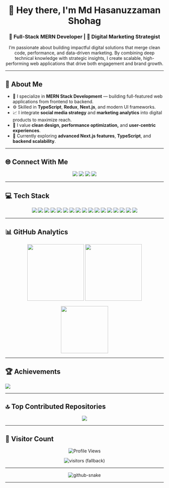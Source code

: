 <!-- PROFILE HEADER -->
<h1 align="center">👋 Hey there, I'm Md Hasanuzzaman Shohag</h1>
<h3 align="center">🚀 Full-Stack MERN Developer | 🎯 Digital Marketing Strategist</h3>

<p align="center">
  I’m passionate about building impactful digital solutions that merge clean code, performance, and data-driven marketing.  
  By combining deep technical knowledge with strategic insights, I create scalable, high-performing web applications that drive both engagement and brand growth.
</p>

---

## 🧠 About Me

- 💼 I specialize in **MERN Stack Development** — building full-featured web applications from frontend to backend.  
- ⚙️ Skilled in **TypeScript**, **Redux**, **Next.js**, and modern UI frameworks.  
- 📈 I integrate **social media strategy** and **marketing analytics** into digital products to maximize reach.  
- 🎨 I value **clean design, performance optimization,** and **user-centric experiences**.  
- 🌱 Currently exploring **advanced Next.js features**, **TypeScript**, and **backend scalability**.  

---

## 🌐 Connect With Me

<p align="center">
  <a href="https://facebook.com/hzaman.shohag"><img src="https://img.shields.io/badge/Facebook-%231877F2.svg?style=for-the-badge&logo=Facebook&logoColor=white"/></a>
  <a href="https://instagram.com/hzaman.shohag"><img src="https://img.shields.io/badge/Instagram-%23E4405F.svg?style=for-the-badge&logo=Instagram&logoColor=white"/></a>
  <a href="https://linkedin.com/in/hzaman-shohag"><img src="https://img.shields.io/badge/LinkedIn-%230077B5.svg?style=for-the-badge&logo=linkedin&logoColor=white"/></a>
  <a href="https://x.com/hzaman_shohag"><img src="https://img.shields.io/badge/X-%23000000.svg?style=for-the-badge&logo=X&logoColor=white"/></a>
</p>

---

## 💻 Tech Stack

<p align="center">
  <!-- Core -->
  <img src="https://img.shields.io/badge/TypeScript-%23007ACC.svg?style=for-the-badge&logo=typescript&logoColor=white"/>
  <img src="https://img.shields.io/badge/JavaScript-%23323330.svg?style=for-the-badge&logo=javascript&logoColor=%23F7DF1E"/>
  <img src="https://img.shields.io/badge/React-%2320232a.svg?style=for-the-badge&logo=react&logoColor=%2361DAFB"/>
  <img src="https://img.shields.io/badge/Next.js-%23000000.svg?style=for-the-badge&logo=next.js&logoColor=white"/>
  <img src="https://img.shields.io/badge/Redux-%23593d88.svg?style=for-the-badge&logo=redux&logoColor=white"/>
  <img src="https://img.shields.io/badge/TailwindCSS-%2338B2AC.svg?style=for-the-badge&logo=tailwind-css&logoColor=white"/>

  <!-- Backend & DB -->
  <img src="https://img.shields.io/badge/MongoDB-%234ea94b.svg?style=for-the-badge&logo=mongodb&logoColor=white"/>
  <img src="https://img.shields.io/badge/Firebase-%23039BE5.svg?style=for-the-badge&logo=firebase"/>
  
  <!-- Tools -->
  <img src="https://img.shields.io/badge/Vercel-%23000000.svg?style=for-the-badge&logo=vercel&logoColor=white"/>
  <img src="https://img.shields.io/badge/Netlify-%23000000.svg?style=for-the-badge&logo=netlify&logoColor=#00C7B7"/>
  <img src="https://img.shields.io/badge/GitHub-%23121011.svg?style=for-the-badge&logo=github&logoColor=white"/>
  <img src="https://img.shields.io/badge/Git-%23F05033.svg?style=for-the-badge&logo=git&logoColor=white"/>
  <img src="https://img.shields.io/badge/Postman-FF6C37?style=for-the-badge&logo=postman&logoColor=white"/>

  <!-- Creative -->
  <img src="https://img.shields.io/badge/Figma-%23F24E1E.svg?style=for-the-badge&logo=figma&logoColor=white"/>
  <img src="https://img.shields.io/badge/Canva-%2300C4CC.svg?style=for-the-badge&logo=Canva&logoColor=white"/>
  <img src="https://img.shields.io/badge/Notion-%23000000.svg?style=for-the-badge&logo=notion&logoColor=white"/>
  <img src="https://img.shields.io/badge/Meta-%230467DF.svg?style=for-the-badge&logo=Meta&logoColor=white"/>
</p>

---

## 📊 GitHub Analytics

<p align="center">
  <img src="https://github-readme-stats.vercel.app/api?username=hzamanshohag&theme=dark&hide_border=false&include_all_commits=false&count_private=false" height="180"/>
  <img src="https://github-readme-streak-stats.herokuapp.com/?user=hzamanshohag&theme=dark&hide_border=false" height="180"/>
</p>

<p align="center">
  <img src="https://github-readme-stats.vercel.app/api/top-langs/?username=hzamanshohag&theme=dark&hide_border=false&layout=compact" height="150"/>
</p>

---

## 🏆 Achievements

[![](https://github-profile-trophy.vercel.app/?username=hzamanshohag&theme=radical&no-frame=false&no-bg=true&margin-w=4)](https://github-profile-trophy.vercel.app/?username=hzamanshohag&theme=radical&no-frame=false&no-bg=true&margin-w=4
)

---

## 🔝 Top Contributed Repositories

<p align="center">
  <img src="https://github-contributor-stats.vercel.app/api?username=hzamanshohag&limit=5&theme=dark&combine_all_yearly_contributions=true"/>
</p>

---

## 🧭 Visitor Count

<p align="center">
  <img src="https://komarev.com/ghpvc/?username=hzamanshohag&style=flat-square" alt="Profile Views" />
</p>

<p align="center">
  <img alt="visitors (fallback)" src="https://img.shields.io/badge/visitors-👀-grey.svg" />
</p>

---

<!-- GITHUB SNAKE -->
<p align="center">
  <picture>
    <source media="(prefers-color-scheme: dark)" srcset="https://raw.githubusercontent.com/tobiasmeyhoefer/tobiasmeyhoefer/output/github-snake-dark.svg" />
    <source media="(prefers-color-scheme: light)" srcset="https://raw.githubusercontent.com/tobiasmeyhoefer/tobiasmeyhoefer/output/github-snake.svg" />
    <img alt="github-snake" src="https://raw.githubusercontent.com/tobiasmeyhoefer/tobiasmeyhoefer/output/github-snake.svg" />
  </picture>
</p>

---
